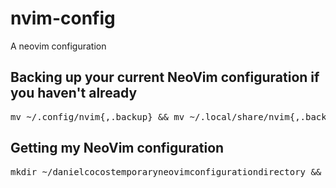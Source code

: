 # nvim-config
A neovim configuration
## Backing up your current NeoVim configuration if you haven't already
<pre>mv ~/.config/nvim{,.backup} && mv ~/.local/share/nvim{,.backup} && mv ~/.local/state/nvim{,.backup} && mv ~/.cache/nvim{,.backup}</pre>
## Getting my NeoVim configuration
<pre>mkdir ~/danielcocostemporaryneovimconfigurationdirectory && cd ~/danielcocostemporaryneovimconfigurationdirectory && git clone https://github.com/Daniel-Cocos/nvim-config && mkdir -p ~/.config/nvim && cp -r ~/danielcocostemporaryneovimconfigurationdirectory/nvim-config/.config/nvim/* ~/.config/nvim/ && cd && rm -rf danielcocos</pre>
